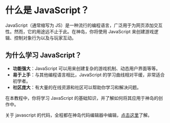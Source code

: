 # 什么是 JavaScript？

JavaScript（通常缩写为 JS）是一种流行的编程语言，广泛用于为网页添加交互性。然而，它的用途远不止于此。在神岛，你将使用 JavaScript 来创建游戏逻辑、控制对象行为以及与玩家互动。

## 为什么学习 JavaScript？

- **功能强大**：JavaScript 可以用来创建复杂的游戏机制、动态用户界面等等。
- **易于上手**：与其他编程语言相比，JavaScript 的学习曲线相对平缓，非常适合初学者。
- **社区庞大**：有大量的在线资源和社区可以帮助你学习和解决问题。

在本教程中，你将学习 JavaScript 的基础知识，并了解如何将其应用于神岛的创作中。

关于 javascript 的代码，全程都在神岛代码编辑器中编辑，[点击这里](/editor/code.html)了解。
